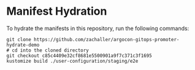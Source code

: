 # Manifest Hydration

To hydrate the manifests in this repository, run the following commands:

```shell
git clone https://github.com/zachaller/argocon-gitops-promoter-hydrate-demo
# cd into the cloned directory
git checkout c85c4409e32cf8681e5500901a9f7c371c3f1695
kustomize build ./user-configuration/staging/e2e
```
